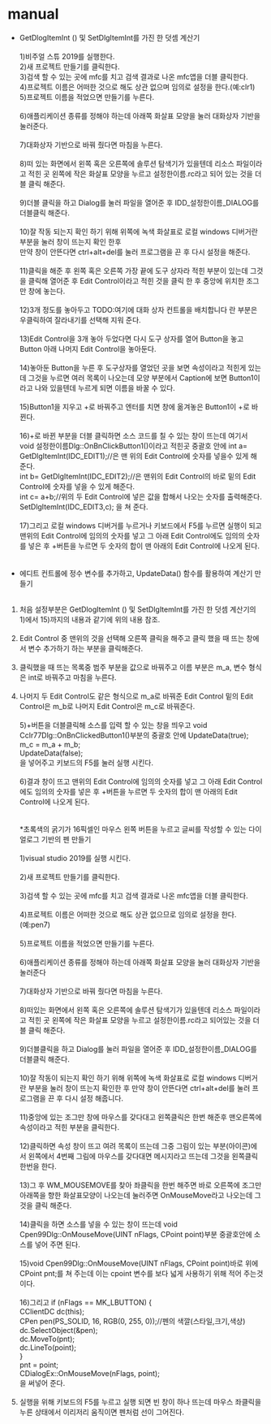 # manual
* GetDlogItemInt () 및 SetDlgItemInt를 가진 한 덧셈 계산기 <br><br>
1)비주얼 스튜 2019를 실행한다.<br>
2)새 프로젝트 만들기를 클릭한다.<br>
3)검색 할 수 있는 곳에 mfc를 치고 검색 결과로 나온 mfc앱을 더블 클릭한다.<br>
4)프로젝트 이름은 어떠한 것으로 해도 상관 없으며 임의로 설정을 한다.(예:clr1)<br>
5)프로젝트 이름을 적었으면 만들기를 누른다.<br><br>
6)애플리케이션 종류를 정해야 하는데 아래쪽 화살표 모양을 눌러 대화상자 기반을 눌러준다.<br><br>
7)대화상자 기반으로 바꿔 줬다면 마침을 누른다.<br><br>
8)떠 있는 화면에서 왼쪽 혹은 오른쪽에 솔루션 탐색기가 있을텐데 리소스 파일이라고 적힌 곳 왼쪽에 작은 화살표 모양을 누르고
  설정한이름.rc라고 되어 있는 것을 더블 클릭 해준다.<br><br>
9)더블 클릭을 하고 Dialog를 눌러 파일을 열어준 후 IDD_설정한이름_DIALOG를 더블클릭 해준다.<br><br>
10)잘 작동 되는지 확인 하기 위해 위쪽에 녹색 화살표로 로컬 windows 디버거란 부분을 눌러 창이 뜨는지 확인 한후<br>
   만약 창이 안뜬다면 ctrl+alt+del를 눌러 프로그램을 끈 후 다시 설정을 해준다.<br><br>
11)클릭을 해준 후 왼쪽 혹은 오른쪽 가장 끝에 도구 상자라 적힌 부분이 있는데 그것을 클릭해 열어준 후 Edit Control이라고 적힌 것을
   클릭 한 후 중앙에 위치한 조그만 창에 놓는다.<br><br>
12)3개 정도를 놓아두고 TODO:여기에 대화 상자 컨트롤을 배치합니다 란 부분은 우클릭하여 잘라내기를 선택해 지워 준다.<br><br>
13)Edit Control을 3개 놓아 두었다면 다시 도구 상자를 열어 Button을 놓고 Button 아래 나머지 Edit Control을 놓아둔다.<br><br>
14)놓아둔 Button을 누른 후 도구상자를 열었던 곳을 보면 속성이라고 적힌게 있는데 그것을 누르면 여러 목록이 나오는데
   모양 부분에서 Caption에 보면 Button1이라고 나와 있을텐데 누르게 되면 이름을 바꿀 수 있다.<br><br>
15)Button1을 지우고 +로 바꿔주고 엔터를 치면 창에 옮겨놓은 Button1이 +로 바뀐다.<br><br>
16)+로 바뀐 부분을 더블 클릭하면 소스 코드를 칠 수 있는 창이 뜨는데 여기서 void 설정한이름Dlg::OnBnClickButton1()이라고 적힌곳
   중괄호 안에 int a= GetDlgItemInt(IDC_EDIT1);//은 맨 위의 Edit Control에 숫자를 넣을수 있게 해준다.<br>
              int b= GetDlgItemInt(IDC_EDIT2);//은 맨위의 Edit Control의 바로 밑의 Edit Control에 숫자를 넣을 수 있게 해준다.<br> 
              int c= a+b;//위의 두 Edit Control에 넣은 값을 합해서 나오는 숫자를 출력해준다.<br>
              SetDlgItemInt(IDC_EDIT3,c); 을 쳐 준다.<br><br>
17)그리고 로컬 windows 디버거를 누르거나 키보드에서 F5를 누르면 실행이 되고 맨위의 Edit Control에 임의의 숫자를 넣고
  그 아래 Edit Control에도 임의의 숫자를 넣은 후 +버튼을 누르면 두 숫자의 합이 맨 아래의 Edit Control에 나오게 된다.<br><br><br>
* 에디트 컨트롤에 정수 변수를 추가하고, UpdateData() 함수를 활용하여 계산기 만들기<br><br>
1) 처음 설정부분은 GetDlogItemInt () 및 SetDlgItemInt를 가진 한 덧셈 계산기의 1)에서 15)까지의 내용과 같기에 위의 내용 참조.<br><br>
2) Edit Control 중 맨위의 것을 선택해 오른쪽 클릭을 해주고 클릭 했을 때 뜨는 창에서 변수 추가하기 하는 부분을 클릭해준다.<br><br>
3) 클릭했을 때 뜨는 목록중 범주 부분을 값으로 바꿔주고 이름 부분은 m_a, 변수 형식은 int로 바꿔주고 마침을 누른다.<br><br>
4) 나머지 두 Edit Control도 같은 형식으로 m_a로 바꿔준 Edit Control 밑의 Edit Control은 m_b로 나머지 Edit Control은
   m_c로 바꿔준다.<br><br>
5)+버튼을 더블클릭해 소스를 입력 할 수 있는 창을 띄우고 void Cclr77Dlg::OnBnClickedButton1()부분의 중괄호 안에
  UpdateData(true);<br>
  m_c = m_a + m_b;<br>
  UpdateData(false);<br>
  을 넣어주고 키보드의 F5를 눌러 실행 시킨다.<br><br>
6)결과 창이 뜨고 맨위의 Edit Control에 임의의 숫자를 넣고 그 아래 Edit Control에도 
  임의의 숫자를 넣은 후 +버튼을 누르면 두 숫자의 합이 맨 아래의 Edit Control에 나오게 된다.<br><br><br>
*초록색의 굵기가 16픽셀인 마우스 왼쪽 버튼을 누르고 글씨를 작성할 수 있는 다이얼로그 기반의 펜 만들기<br><br>
1)visual studio 2019를 실행 시킨다.<br><br>
2)새 프로젝트 만들기를 클릭한다.<br><br>
3)검색 할 수 있는 곳에 mfc를 치고 검색 결과로 나온 mfc앱을 더블 클릭한다.<br><br>
4)프로젝트 이름은 어떠한 것으로 해도 상관 없으므로 임의로 설정을 한다.(예:pen7)<br><br>
5)프로젝트 이름을 적었으면 만들기를 누른다.<br><br>
6)애플리케이션 종류를 정해야 하는데 아래쪽 화살표 모양을 눌러 대화상자 기반을 눌러준다<br><br>
7)대화상자 기반으로 바꿔 줬다면 마침을 누른다.<br><br>
8)떠있는 화면에서 왼쪽 혹은 오른쪽에 솔루션 탐색기가 있을텐데 리소스 파일이라고 적힌 곳 왼쪽에 작은 화살표 모양을
  누르고 설정한이름.rc라고 되어있는 것을 더블 클릭 해준다.<br><br>
9)더블클릭을 하고 Dialog를 눌러 파일을 열어준 후 IDD_설정한이름_DIALOG를 더블클릭 해준다.<br><br>
10)잘 작동이 되는지 확인 하기 위해 위쪽에 녹색 화살표로 로컬 windows 디버거란 부분을 눌러 창이 뜨는지 확인한 후 
  만약 창이 안뜬다면 ctrl+alt+del를 눌러 프로그램을 끈 후 다시 설정 해줍니다.<br><br>
11)중앙에 있는 조그만 창에 마우스를 갖다대고 왼쪽클릭은 한번 해준후 맨오른쪽에 속성이라고 적힌 부분을 클릭한다.<br><br>
12)클릭하면 속성 창이 뜨고 여려 목록이 뜨는데 그중 그림이 있는 부분(아이콘)에서 왼쪽에서 4번째 그림에 마우스를 갖다대면
  메시지라고 뜨는데 그것을 왼쪽클릭 한번을 한다.<br><br>
13)그 후 WM_MOUSEMOVE를 찾아 좌클릭을 한번 해주면 바로 오른쪽에 조그만 아래쪽을 향한 화살표모양이 나오는데 눌러주면
  <Add>OnMouseMove라고 나오는데 그것을 클릭 해준다.<br><br>
14)클릭을 하면 소스를 넣을 수 있는 창이 뜨는데 void Cpen99Dlg::OnMouseMove(UINT nFlags, CPoint point)부분 중괄호안에
  소스를 넣어 주면 된다.<br><br>
15)void Cpen99Dlg::OnMouseMove(UINT nFlags, CPoint point)바로 위에 CPoint pnt;를 쳐 주는데 이는 cpoint 변수를
  보다 넓게 사용하기 위해 적어 주는것이다.<br><br>
16)그리고 if (nFlags == MK_LBUTTON) {<br>
	CClientDC dc(this);<br>
                CPen pen(PS_SOLID, 16, RGB(0, 255, 0));//펜의 색깔(스타일,크기,색상)<br>
                dc.SelectObject(&pen); <br>
		dc.MoveTo(pnt);<br>
		dc.LineTo(point);<br>
	}<br>
	pnt = point;<br>
	CDialogEx::OnMouseMove(nFlags, point);<br>
  을 써넣어 준다.<br><br>
17) 실행을 위해 키보드의 F5를 누르고 실행 되면 빈 창이 하나 뜨는데 마우스 좌클릭을 누른 상태에서 이리저리 움직이면
  펜처럼 선이 그어진다.<br>


